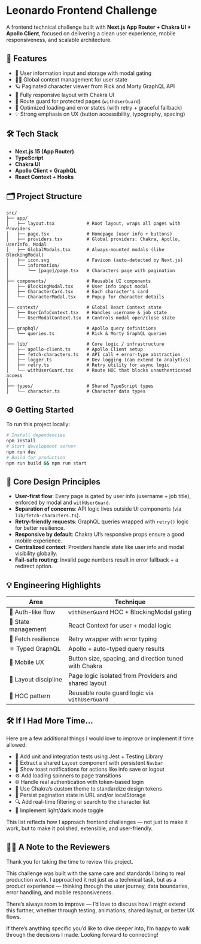 # Leonardo Frontend Challenge

A frontend technical challenge built with **Next.js App Router + Chakra UI + Apollo Client**, focused on delivering a clean user experience, mobile responsiveness, and scalable architecture.

## 🚀 Features

- 🔐 User information input and storage with modal gating
- 🧑‍💼 Global context management for user state
- 🪐 Paginated character viewer from Rick and Morty GraphQL API
- 📱 Fully responsive layout with Chakra UI
- 🧭 Route guard for protected pages (`withUserGuard`)
- 🧼 Optimized loading and error states (with retry + graceful fallback)
- 💡 Strong emphasis on UX (button accessibility, typography, spacing)

## 🛠️ Tech Stack

- **Next.js 15 (App Router)**
- **TypeScript**
- **Chakra UI**
- **Apollo Client + GraphQL**
- **React Context + Hooks**

## 🗂️ Project Structure
```
src/
├── app/                      
│   ├── layout.tsx            # Root layout, wraps all pages with Providers
│   ├── page.tsx              # Homepage (user info + buttons)
│   ├── providers.tsx         # Global providers: Chakra, Apollo, UserInfo, Modal
│   ├── GlobalModals.tsx      # Always-mounted modals (like BlockingModal)
│   ├── icon.svg              # Favicon (auto-detected by Next.js)
│   └── information/
│       └── [page]/page.tsx   # Characters page with pagination
│
├── components/               # Reusable UI components
│   ├── BlockingModal.tsx     # User info input modal
│   ├── CharacterCard.tsx     # Each character's card
│   └── CharacterModal.tsx    # Popup for character details
│
├── context/                  # Global React Context state
│   ├── UserInfoContext.tsx   # Handles username & job state
│   └── UserModalContext.tsx  # Controls modal open/close state
│
├── graphql/                  # Apollo query definitions
│   └── queries.ts            # Rick & Morty GraphQL queries
│
├── lib/                      # Core logic / infrastructure
│   ├── apollo-client.ts      # Apollo Client setup
│   ├── fetch-characters.ts   # API call + error-type abstraction
│   ├── logger.ts             # Dev logging (can extend to analytics)
│   ├── retry.ts              # Retry utility for async logic
│   └── withUserGuard.tsx     # Route HOC that blocks unauthenticated access
│
├── types/                    # Shared TypeScript types
│   └── character.ts          # Character data types
```

## ⚙️ Getting Started
To run this project locally:

```bash
# Install dependencies
npm install
# Start development server
npm run dev
# Build for production
npm run build && npm run start
```

## 🧩 Core Design Principles

- **User-first flow**: Every page is gated by user info (username + job title), enforced by modal and `withUserGuard`.
- **Separation of concerns**: API logic lives outside UI components (via `lib/fetch-characters.ts`).
- **Retry-friendly requests**: GraphQL queries wrapped with `retry()` logic for better resilience.
- **Responsive by default**: Chakra UI’s responsive props ensure a good mobile experience.
- **Centralized context**: Providers handle state like user info and modal visibility globally.
- **Fail-safe routing**: Invalid page numbers result in error fallback + a redirect option.


## 💡 Engineering Highlights

| Area | Technique |
|------|-----------|
| 🔐 Auth-like flow | `withUserGuard` HOC + BlockingModal gating |
| 🧠 State management | React Context for user + modal logic |
| 🔁 Fetch resilience | Retry wrapper with error typing |
| ⚛️ Typed GraphQL | Apollo + auto-typed query results |
| 📱 Mobile UX | Button size, spacing, and direction tuned with Chakra |
| 🧼 Layout discipline | Page logic isolated from Providers and shared layout |
| 🧩 HOC pattern | Reusable route guard logic via `withUserGuard` |


## 🛠 If I Had More Time...

Here are a few additional things I would love to improve or implement if time allowed:

- 🧪 Add unit and integration tests using Jest + Testing Library
- 🧭 Extract a shared `Layout` component with persistent `Navbar`
- 💬 Show toast notifications for actions like info save or logout
- ⚙️ Add loading spinners to page transitions
- 🌐 Handle real authentication with token-based login
- 🌈 Use Chakra’s custom theme to standardize design tokens
- 💾 Persist pagination state in URL and/or localStorage
- 🔍 Add real-time filtering or search to the character list
- 🌙 Implement light/dark mode toggle

This list reflects how I approach frontend challenges — not just to make it work, but to make it polished, extensible, and user-friendly.


## 🙋‍♀️ A Note to the Reviewers

Thank you for taking the time to review this project.

This challenge was built with the same care and standards I bring to real production work. I approached it not just as a technical task, but as a product experience — thinking through the user journey, data boundaries, error handling, and mobile responsiveness.

There’s always room to improve — I’d love to discuss how I might extend this further, whether through testing, animations, shared layout, or better UX flows.

If there’s anything specific you’d like to dive deeper into, I’m happy to walk through the decisions I made. Looking forward to connecting!

